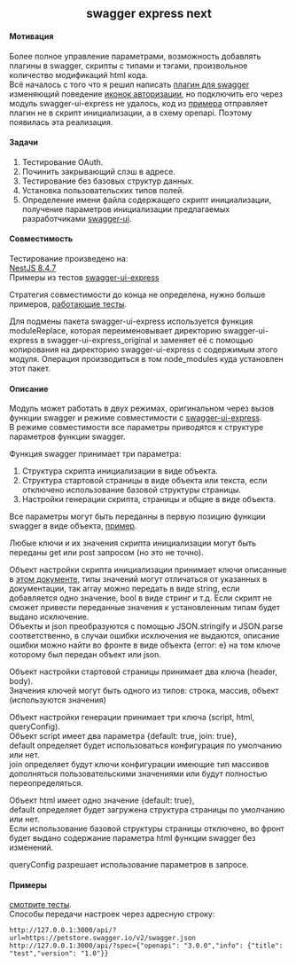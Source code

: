 <div align="center"><h2>swagger express next</h2></div>

#### Мотивация
Более полное управление параметрами, возможность добавлять плагины в swagger, скрипты с типами и тэгами, произвольное количество модификаций html кода. \
Всё началось с того что я решил написать [плагин для swagger](https://github.com/angrocode/swagger-plugin-authorizeIcons) изменяющий поведение [иконок авторизации]((https://github.com/swagger-api/swagger-ui/issues/4402)), 
но подключить его через модуль swagger-ui-express не удалось, код из [примера](https://github.com/scottie1984/swagger-ui-express#custom-swagger-options) 
отправляет плагин не в скрипт инициализации, а в схему openapi. Поэтому появилась эта реализация.

#### Задачи
1. Тестирование OAuth.
2. Починить закрывающий слэш в адресе.
3. Тестирование без базовых структур данных.
4. Установка пользовательских типов полей.
5. Определение имени файла содержащего скрипт инициализации, получение параметров инициализации предлагаемых разработчиками [swagger-ui](https://github.com/swagger-api/swagger-ui).

#### Совместимость
Тестирование произведено на: \
[NestJS 8.4.7](https://nestjs.com/) \
Примеры из тестов [swagger-ui-express](https://github.com/scottie1984/swagger-ui-express/blob/master/test/testapp/app.js)

Стратегия совместимости до конца не определена, нужно больше примеров, [работающие тесты](https://github.com/angrocode/swagger-express-next/blob/main/test.md).

Для подмены пакета swagger-ui-express используется функция moduleReplace,
которая переименовывает директорию swagger-ui-express в swagger-ui-express_original
и заменяет её с помощью копирования на директорию swagger-ui-express с содержимым
этого модуля. Операция производиться в том node_modules куда установлен этот пакет.

#### Описание
Модуль может работать в двух режимах, оригинальном через вызов функции swagger и режиме совместимости с [swagger-ui-express](https://github.com/scottie1984/swagger-ui-express). \
В режиме совместимости все параметры приводятся к структуре параметров функции swagger.

Функция swagger принимает три параметра:
1. Структура скрипта инициализации в виде объекта.
2. Структура стартовой страницы в виде объекта или текста, если отключено использование базовой структуры страницы.
3. Настройки генерации скрипта, страницы и общие в виде объекта.

Все параметры могут быть переданны в первую позицию функции swagger в виде объекта, [пример](https://github.com/angrocode/swagger-express-next/blob/main/test.md#test-7).

Любые ключи и их значения скрипта инициализации могут быть переданы get или post запросом (но это не точно).

Объект настройки скрипта инициализации принимает ключи описанные в [этом документе](https://github.com/swagger-api/swagger-ui/blob/master/docs/usage/configuration.md), 
типы значений могут отличаться от указанных в документации, так array можно передать в виде string, если добавляется одно значение, bool в виде стринг и т.д.
Если скрипт не сможет привести переданные значения к установленным типам будет выдано исключение. \
Объекты и json преобразуются с помощью JSON.stringify и JSON.parse соответственно, 
в случаи ошибки исключения не выдаются, описание ошибки можно найти во фронте в виде объекта {error: e}
на том ключе которому был передан объект или json.

Объект настройки стартовой страницы принимает два ключа (header, body). \
Значения ключей могут быть одного из типов: строка, массив, объект (используются значения)

Объект настройки генерации принимает три ключа (script, html, queryConfig). \
Объект script имеет два параметра {default: true, join: true}, \
default определяет будет использоваться конфигурация по умолчанию или нет. \
join определяет будут ключи конфигурации имеющие тип массивов дополняться пользовательскими
значениями или будут полностью переопределяться.

Объект html имеет одно значение {default: true}, \
default определяет будет загружена структура страницы по умолчанию или нет. \
Если использование базовой структуры страницы отключено, во фронт будет выдано содержание параметра html функции swagger без изменений.

queryConfig разрешает использование параметров в запросе.

#### Примеры

[смотрите тесты](https://github.com/angrocode/swagger-express-next/blob/main/test.md). \
Способы передачи настроек через адресную строку:

```text
http://127.0.0.1:3000/api/?url=https://petstore.swagger.io/v2/swagger.json
http://127.0.0.1:3000/api/?spec={"openapi": "3.0.0","info": {"title": "test","version": "1.0"}}
```
